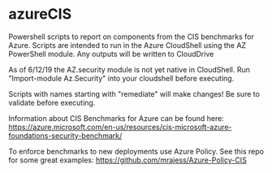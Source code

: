 # azureCIS
Powershell scripts to report on components from the CIS benchmarks for Azure.
Scripts are intended to run in the Azure CloudShell using the AZ PowerShell module. Any outputs will be written to CloudDrive

As of 6/12/19 the AZ.security module is not yet native in CloudShell. Run "Import-module Az.Security" into your cloudshell before executing.

Scripts with names starting with "remediate" will make changes! Be sure to validate before executing. 

Information about CIS Benchmarks for Azure can be found here: https://azure.microsoft.com/en-us/resources/cis-microsoft-azure-foundations-security-benchmark/

To enforce benchmarks to new deployments use Azure Policy. See this repo for some great examples: https://github.com/mrajess/Azure-Policy-CIS
